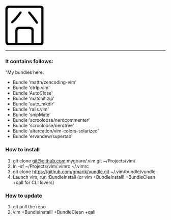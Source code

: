 ![jiong](http://github.com/mygoare/.vim/raw/master/jiong.png)
_______

### It contains follows:

"My bundles here:

* Bundle 'mattn/zencoding-vim'
* Bundle 'ctrlp.vim'
* Bundle 'AutoClose'
* Bundle 'matchit.zip'
* Bundle 'auto_mkdir'
* Bundle 'rails.vim'
* Bundle 'snipMate'
* Bundle 'scrooloose/nerdcommenter'
* Bundle 'scrooloose/nerdtree'
* Bundle 'altercation/vim-colors-solarized'
* Bundle 'ervandew/supertab'

### How to install

1. git clone git@github.com:mygoare/.vim.git ~/Projects/vim/
2. ln -sf ~/Projects/vim/.vimrc ~/.vimrc
3. git clone https://github.com/gmarik/vundle.git ~/.vim/bundle/vundle
4. Launch vim, run :BundleInstall (or vim +BundleInstall! +BundleClean +qall for CLI lovers)

### How to update

1. git pull the repo
2. vim +BundleInstall! +BundleClean +qall
